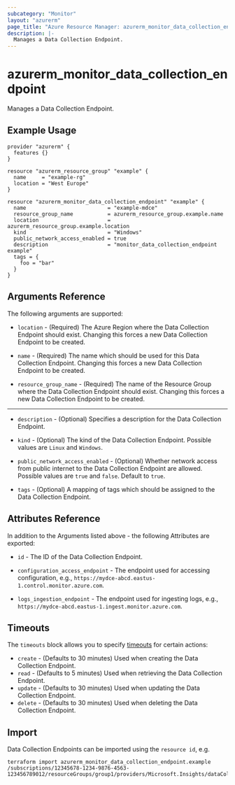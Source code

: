 ```yaml
---
subcategory: "Monitor"
layout: "azurerm"
page_title: "Azure Resource Manager: azurerm_monitor_data_collection_endpoint"
description: |-
  Manages a Data Collection Endpoint.
---
```


# azurerm_monitor_data_collection_endpoint

Manages a Data Collection Endpoint.

## Example Usage

```hcl
provider "azurerm" {
  features {}
}

resource "azurerm_resource_group" "example" {
  name     = "example-rg"
  location = "West Europe"
}

resource "azurerm_monitor_data_collection_endpoint" "example" {
  name                          = "example-mdce"
  resource_group_name           = azurerm_resource_group.example.name
  location                      = azurerm_resource_group.example.location
  kind                          = "Windows"
  public_network_access_enabled = true
  description                   = "monitor_data_collection_endpoint example"
  tags = {
    foo = "bar"
  }
}
```

## Arguments Reference

The following arguments are supported:

* `location` - (Required) The Azure Region where the Data Collection Endpoint should exist. Changing this forces a new Data Collection Endpoint to be created.

* `name` - (Required) The name which should be used for this Data Collection Endpoint. Changing this forces a new Data Collection Endpoint to be created.

* `resource_group_name` - (Required) The name of the Resource Group where the Data Collection Endpoint should exist. Changing this forces a new Data Collection Endpoint to be created.

---

* `description` - (Optional) Specifies a description for the Data Collection Endpoint.

* `kind` - (Optional) The kind of the Data Collection Endpoint. Possible values are `Linux` and `Windows`.

* `public_network_access_enabled` - (Optional) Whether network access from public internet to the Data Collection Endpoint are allowed. Possible values are `true` and `false`. Default to `true`.

* `tags` - (Optional) A mapping of tags which should be assigned to the Data Collection Endpoint.

## Attributes Reference

In addition to the Arguments listed above - the following Attributes are exported:

* `id` - The ID of the Data Collection Endpoint.

* `configuration_access_endpoint` - The endpoint used for accessing configuration, e.g., `https://mydce-abcd.eastus-1.control.monitor.azure.com`.

* `logs_ingestion_endpoint` - The endpoint used for ingesting logs, e.g., `https://mydce-abcd.eastus-1.ingest.monitor.azure.com`.

## Timeouts

The `timeouts` block allows you to specify [timeouts](https://www.terraform.io/language/resources/syntax#operation-timeouts) for certain actions:

* `create` - (Defaults to 30 minutes) Used when creating the Data Collection Endpoint.
* `read` - (Defaults to 5 minutes) Used when retrieving the Data Collection Endpoint.
* `update` - (Defaults to 30 minutes) Used when updating the Data Collection Endpoint.
* `delete` - (Defaults to 30 minutes) Used when deleting the Data Collection Endpoint.

## Import

Data Collection Endpoints can be imported using the `resource id`, e.g.

```shell
terraform import azurerm_monitor_data_collection_endpoint.example /subscriptions/12345678-1234-9876-4563-123456789012/resourceGroups/group1/providers/Microsoft.Insights/dataCollectionEndpoints/endpoint1
```
